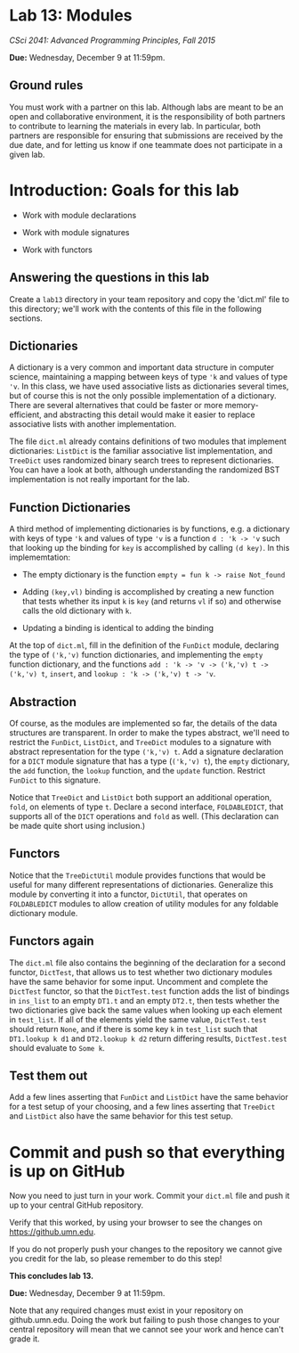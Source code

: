 # Lab 13: Modules

*CSci 2041: Advanced Programming Principles, Fall 2015*

**Due:** Wednesday, December 9 at 11:59pm.


## Ground rules

You must work with a partner on this lab.  Although labs are meant to
be an open and collaborative environment, it is the responsibility of
both partners to contribute to learning the materials in every lab.
In particular, both partners are responsible for ensuring that submissions are
received by the due date, and for letting us know if one teammate does
not participate in a given lab.

# Introduction: Goals for this lab

+ Work with module declarations

+ Work with module signatures

+ Work with functors

## Answering the questions in this lab

Create a `lab13` directory in your team repository and copy the
'dict.ml' file to this directory; we'll work with the contents of this
file in the following sections.

## Dictionaries

A dictionary is a very common and important data structure in computer
science, maintaining a mapping between keys of type `'k` and values of
type `'v`.  In this class, we have used associative lists as
dictionaries several times, but of course this is not the only
possible implementation of a dictionary.  There are several
alternatives that could be faster or more memory-efficient, and
abstracting this detail would make it easier to replace associative
lists with another implementation.

The file `dict.ml` already contains definitions of two modules that
implement dictionaries: `ListDict` is the familiar associative list
implementation, and `TreeDict` uses randomized binary search trees to
represent dictionaries.  You can have a look at both, although
understanding the randomized BST implementation is not really
important for the lab.

## Function Dictionaries

A third method of implementing dictionaries is by functions, e.g. a
dictionary with keys of type `'k` and values of type `'v` is a
function `d : 'k -> 'v` such that looking up the binding for `key` is
accomplished by calling `(d key)`.  In this implememtation:

+ The empty dictionary is the function `empty = fun k -> raise Not_found`

+ Adding `(key,vl)` binding is accomplished by creating a new function
that tests whether its input `k` is `key` (and returns `vl` if so) and otherwise
calls the old dictionary with `k`.

+ Updating a binding is identical to adding the binding

At the top of `dict.ml`, fill in the definition of the `FunDict`
module, declaring the type of `('k,'v)` function dictionaries, and
implementing the `empty` function dictionary, and the functions `add : 'k -> 'v ->
('k,'v) t -> ('k,'v) t`, `insert`, and `lookup : 'k -> ('k,'v) t ->
'v`.

## Abstraction

Of course, as the modules are implemented so far, the details of the
data structures are transparent.  In order to make the types abstract,
we'll need to restrict the `FunDict`, `ListDict`, and `TreeDict`
modules to a signature with abstract representation for the type
`('k,'v) t`.  Add a signature declaration for a `DICT` module
signature that has a type (`('k,'v) t`), the `empty` dictionary, the
`add` function, the `lookup` function, and the `update` function.
Restrict `FunDict` to this signature.

Notice that `TreeDict` and `ListDict` both support an additional
operation, `fold`, on elements of type `t`.  Declare a second
interface, `FOLDABLEDICT`, that supports all of the `DICT` operations
and `fold` as well.  (This declaration can be made quite short using
inclusion.)

## Functors

Notice that the `TreeDictUtil` module provides functions that would be
useful for many different representations of dictionaries.  Generalize
this module by converting it into a functor, `DictUtil`, that operates
on `FOLDABLEDICT` modules to allow creation of utility modules for any
foldable dictionary module.

## Functors again

The `dict.ml` file also contains the beginning of the declaration for
a second functor, `DictTest`, that allows us to test whether two
dictionary modules have the same behavior for some input.  Uncomment
and complete the `DictTest` functor, so that the `DictTest.test`
function adds the list of bindings in `ins_list` to an empty `DT1.t`
and an empty `DT2.t`, then tests whether the two dictionaries give back
the same values when looking up each element in `test_list`.  If all
of the elements yield the same value, `DictTest.test` should return
`None`, and if there is some key `k` in `test_list` such that `DT1.lookup k d1` and
`DT2.lookup k d2` return differing results, `DictTest.test` should
evaluate to `Some k`.

## Test them out

Add a few lines asserting that `FunDict` and `ListDict` have the same
behavior for a test setup of your choosing, and a few lines asserting
that `TreeDict` and `ListDict` also have the same behavior for this
test setup.

# Commit and push so that everything is up on GitHub

Now you need to just turn in your work. Commit your `dict.ml`
file and push it up to your central GitHub repository. 

Verify that this worked, by using your browser to see the changes on
https://github.umn.edu.

If you do not properly push your changes to the repository we
cannot give you credit for the lab, so please remember to do this
step!

__This concludes lab 13.__

**Due:** Wednesday, December 9 at 11:59pm.

Note that any required changes must exist in your repository on
github.umn.edu. Doing the work but failing to push those changes
to your central repository will mean that we cannot see your work
and hence can't grade it.
